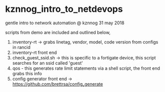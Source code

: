 # kznnog_intro_to_netdevops

gentle intro to network automation @ kznnog 31 may 2018

scripts from demo are included and outlined below, 

1) inventory-rt -> grabs linetag, vendor, model, code version from configs in rancid
2) inventory-rt front end
3) check_guest_ssid.sh -> this is specific to a fortigate device, this script searches for an ssid called 'guest'
4) qos - this generates rate limit statements via a shell script, the front end grabs this info
5) config generator front end -> https://github.com/brettrsa/config_generate



